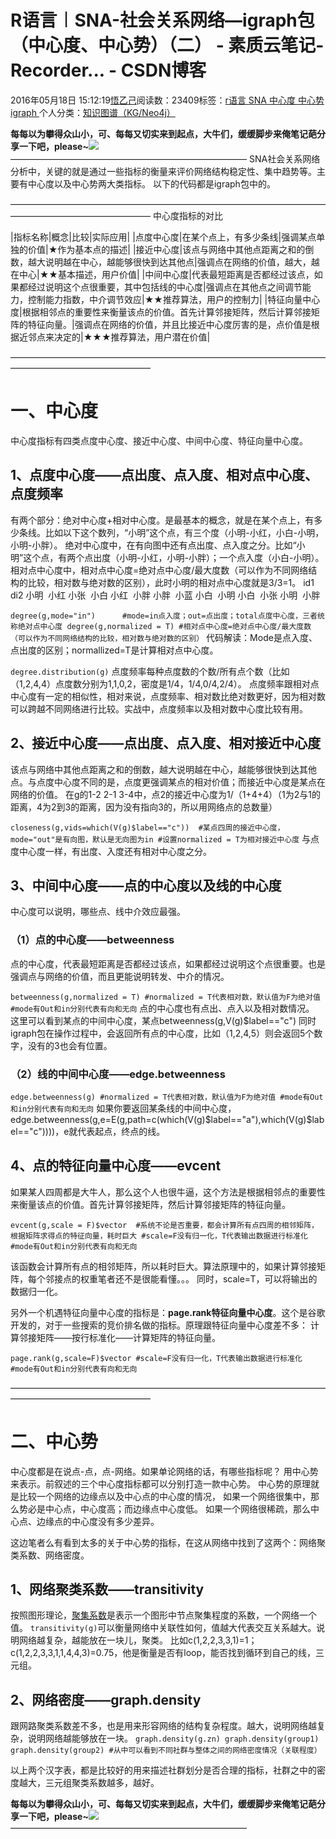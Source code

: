 
# R语言︱SNA-社会关系网络—igraph包（中心度、中心势）（二） - 素质云笔记-Recorder... - CSDN博客

2016年05月18日 15:12:19[悟乙己](https://me.csdn.net/sinat_26917383)阅读数：23409标签：[r语言																](https://so.csdn.net/so/search/s.do?q=r语言&t=blog)[SNA																](https://so.csdn.net/so/search/s.do?q=SNA&t=blog)[中心度																](https://so.csdn.net/so/search/s.do?q=中心度&t=blog)[中心势																](https://so.csdn.net/so/search/s.do?q=中心势&t=blog)[igraph																](https://so.csdn.net/so/search/s.do?q=igraph&t=blog)[
							](https://so.csdn.net/so/search/s.do?q=中心势&t=blog)[
																					](https://so.csdn.net/so/search/s.do?q=中心度&t=blog)个人分类：[知识图谱（KG/Neo4j）																](https://blog.csdn.net/sinat_26917383/article/category/6233060)
[
																								](https://so.csdn.net/so/search/s.do?q=中心度&t=blog)
[
				](https://so.csdn.net/so/search/s.do?q=SNA&t=blog)
[
			](https://so.csdn.net/so/search/s.do?q=SNA&t=blog)
[
		](https://so.csdn.net/so/search/s.do?q=r语言&t=blog)


**每每以为攀得众山小，可、每每又切实来到起点，大牛们，缓缓脚步来俺笔记葩分享一下吧，please~**![](https://img-blog.csdn.net/20161213101203247)
———————————————————————————
SNA社会关系网络分析中，关键的就是通过一些指标的衡量来评价网络结构稳定性、集中趋势等。主要有中心度以及中心势两大类指标。
以下的代码都是igraph包中的。

————————————————————————————————————————————————————
中心度指标的对比

|指标名称|概念|比较|实际应用|
|点度中心度|在某个点上，有多少条线|强调某点单独的价值|★作为基本点的描述|
|接近中心度|该点与网络中其他点距离之和的倒数，越大说明越在中心，越能够很快到达其他点|强调点在网络的价值，越大，越在中心|★★基本描述，用户价值|
|中间中心度|代表最短距离是否都经过该点，如果都经过说明这个点很重要，其中包括线的中心度|强调点在其他点之间调节能力，控制能力指数，中介调节效应|★★推荐算法，用户的控制力|
|特征向量中心度|根据相邻点的重要性来衡量该点的价值。首先计算邻接矩阵，然后计算邻接矩阵的特征向量。|强调点在网络的价值，并且比接近中心度厉害的是，点价值是根据近邻点来决定的|★★★推荐算法，用户潜在价值|

————————————————————————————————————————————————————

# 一、中心度

中心度指标有四类点度中心度、接近中心度、中间中心度、特征向量中心度。


## 1、点度中心度——点出度、点入度、相对点中心度、点度频率

有两个部分：绝对中心度+相对中心度。是最基本的概念，就是在某个点上，有多少条线。比如以下这个数列，“小明”这个点，有三个度（小明-小红，小白-小明，小明-小胖）。
绝对中心度中，在有向图中还有点出度、点入度之分。比如“小明”这个点，有两个点出度（小明-小红，小明-小胖）；一个点入度（小白-小明）。
相对点中心度中，相对点中心度=绝对点中心度/最大度数（可以作为不同网络结构的比较，相对数与绝对数的区别），此时小明的相对点中心度就是3/3=1。
id1 di2
小明  小红
小张  小白
小红  小胖
小胖  小蓝
小白  小明
小白  小张
小明  小胖

`degree(g,mode="in")      #mode=in点入度；out=点出度；total点度中心度，三者统称绝对点中心度
degree(g,normalized = T) #相对点中心度=绝对点中心度/最大度数（可以作为不同网络结构的比较，相对数与绝对数的区别）`
代码解读：Mode是点入度、点出度的区别；normallized=T是计算相对点中心度。

`degree.distribution(g)`
点度频率每种点度数的个数/所有点个数（比如（1,2,4,4）点度数分别为1,1,0,2，密度是1/4，1/4,0/4,2/4）。
点度频率跟相对点中心度有一定的相似性，相对来说，点度频率、相对数比绝对数更好，因为相对数可以跨越不同网络进行比较。实战中，点度频率以及相对数中心度比较有用。


## 2、接近中心度——点出度、点入度、相对接近中心度

该点与网络中其他点距离之和的倒数，越大说明越在中心，越能够很快到达其他点。与点度中心度不同的是，点度更强调某点的相对价值；而接近中心度是某点在网络的价值。
在g的1-2 2-1 3-4中，点2的接近中心度为1/（1+4+4）（1为2与1的距离，4为2到3的距离，因为没有指向3的，所以用网络点的总数量）


`closeness(g,vids=which(V(g)$label=="c"))  #某点四周的接近中心度，mode="out"是有向图，默认是无向图为in
   #设置normalized = T为相对接近中心度`
与点度中心度一样，有出度、入度还有相对中心度之分。


## 3、中间中心度——点的中心度以及线的中心度

中心度可以说明，哪些点、线中介效应最强。

### （1）点的中心度——betweenness

点的中心度，代表最短距离是否都经过该点，如果都经过说明这个点很重要。也是强调点与网络的价值，而且更能说明转发、中介的情况。

`betweenness(g,normalized = T)
   #normalized = T代表相对数，默认值为F为绝对值
   #mode有Out和in分别代表有向和无向`
点的中心度也有点出、点入以及相对数情况。
这里可以看到某点的中间中心度，某点betweenness(g,V(g)$label=="c")
同时igraph包在操作过程中，会返回所有点的中心度，比如（1,2,4,5）则会返回5个数字，没有的3也会有位置。

### （2）线的中间中心度——edge.betweenness

`edge.betweenness(g)
   #normalized = T代表相对数，默认值为F为绝对值
   #mode有Out和in分别代表有向和无向`
如果你要返回某条线的中间中心度，edge.betweenness(g,e=E(g,path=c(which(V(g)$label=="a"),which(V(g)$label=="c"))))，e就代表起点，终点的线。


## 4、点的特征向量中心度——evcent

如果某人四周都是大牛人，那么这个人也很牛逼，这个方法是根据相邻点的重要性来衡量该点的价值。首先计算邻接矩阵，然后计算邻接矩阵的特征向量。


`evcent(g,scale = F)$vector  #系统不论是否重要，都会计算所有点四周的相邻矩阵，根据矩阵求得点的特征向量，耗时巨大
   #scale=F没有归一化，T代表输出数据进行标准化
   #mode有Out和in分别代表有向和无向`

该函数会计算所有点的相邻矩阵，所以耗时巨大。算法原理中的，如果计算邻接矩阵，每个邻接点的权重笔者还不是很能看懂。。。
同时，scale=T，可以将输出的数据归一化。

另外一个机遇特征向量中心度的指标是：**page.rank特征向量中心度**。这个是谷歌开发的，对于一些搜索的竞价排名做的指标。原理跟特征向量中心度差不多：
计算邻接矩阵——按行标准化——计算矩阵的特征向量。

`page.rank(g,scale=F)$vector
   #scale=F没有归一化，T代表输出数据进行标准化
   #mode有Out和in分别代表有向和无向`


————————————————————————————————————————————————————


# 二、中心势

中心度都是在说点-点，点-网络。如果单论网络的话，有哪些指标呢？ 用中心势来表示。前叙述的三个中心度指标都可以分别打造一款中心势。
中心势的原理就是比较一个网络的边缘点以及中心点的中心度的情况，
如果一个网络很集中，那么势必是中心点，中心度高；而边缘点中心度低。
如果一个网络很稀疏，那么中心点、边缘点的中心度没有多少差异。

这边笔者么有看到太多的关于中心势的指标，在这从网络中找到了这两个：网络聚类系数、网络密度。

## 1、网络聚类系数——transitivity

按照图形理论，[聚集系数](http://baike.baidu.com/subview/6439035/6547174.htm)是表示一个图形中节点聚集程度的系数，一个网络一个值。
`transitivity(g)`可以衡量网络中关联性如何，值越大代表交互关系越大。说明网络越复杂，越能放在一块儿，聚类。
比如c(1,2,2,3,3,1)=1；c(1,2,2,3,3,1,1,4,4,3)=0.75，他是衡量是否有loop，能否找到循环到自己的线，三元组。


## 2、网络密度——graph.density

跟网路聚类系数差不多，也是用来形容网络的结构复杂程度。越大，说明网络越复杂，说明网络越能够放在一块。
`graph.density(g.zn)
graph.density(group1)
graph.density(group2)
#从中可以看到不同社群与整体之间的网络密度情况（关联程度）`

以上两个汉字表，都是比较好的用来描述社群划分是否合理的指标，社群之中的密度越大，三元组聚类系数越多，越好。


**每每以为攀得众山小，可、每每又切实来到起点，大牛们，缓缓脚步来俺笔记葩分享一下吧，please~**![](https://img-blog.csdn.net/20161213101203247)
———————————————————————————


